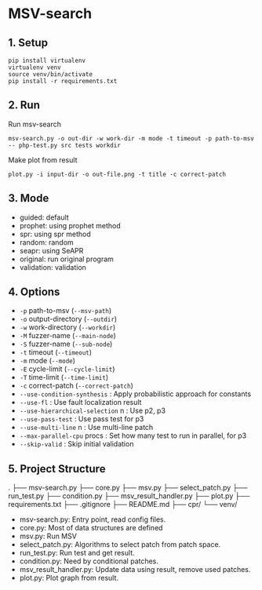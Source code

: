 # MSV-search

## 1. Setup
```
pip install virtualenv
virtualenv venv
source venv/bin/activate
pip install -r requirements.txt
```

## 2. Run

Run msv-search
```
msv-search.py -o out-dir -w work-dir -m mode -t timeout -p path-to-msv -- php-test.py src tests workdir
```

Make plot from result
```
plot.py -i input-dir -o out-file.png -t title -c correct-patch
```

## 3. Mode
* guided: default
* prophet: using prophet method
* spr: using spr method
* random: random
* seapr: using SeAPR
* original: run original program
* validation: validation


## 4. Options
* `-p` path-to-msv (`--msv-path`)
* `-o` output-directory (`--outdir`)
* `-w` work-directory (`--workdir`)
* `-M` fuzzer-name (`--main-node`)
* `-S` fuzzer-name (`--sub-node`)
* `-t` timeout (`--timeout`)
* `-m` mode (`--mode`)
* `-E` cycle-limit (`--cycle-limit`)
* `-T` time-limit (`--time-limit`)
* `-c` correct-patch (`--correct-patch`)
* `--use-condition-synthesis` : 
    Apply probabilistic approach for constants
* `--use-fl` : Use fault localization result
* `--use-hierarchical-selection` n : Use p2, p3
* `--use-pass-test` : Use pass test for p3
* `--use-multi-line` n : Use multi-line patch
* `--max-parallel-cpu` procs : 
    Set how many test to run in parallel, for p3
* `--skip-valid` : Skip initial validation

## 5. Project Structure

.
├── msv-search.py
├── core.py
├── msv.py
├── select_patch.py
├── run_test.py
├── condition.py
├── msv_result_handler.py
├── plot.py
├── requirements.txt
├── .gitignore
├── README.md
├── cpr/
└── venv/

* msv-search.py: Entry point, read config files.
* core.py: Most of data structures are defined
* msv.py: Run MSV
* select_patch.py: Algorithms to select patch from patch space.
* run_test.py: Run test and get result.
* condition.py: Need by conditional patches.
* msv_result_handler.py: Update data using result, remove used patches.
* plot.py: Plot graph from result.
